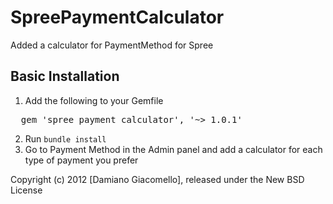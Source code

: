 SpreePaymentCalculator
======================

Added a calculator for PaymentMethod for Spree


Basic Installation
------------------

1. Add the following to your Gemfile
<pre>
  gem 'spree_payment_calculator', '~> 1.0.1'
</pre>
2. Run `bundle install`
3. Go to Payment Method in the Admin panel and add a calculator for each type of payment you prefer


Copyright (c) 2012 [Damiano Giacomello], released under the New BSD License